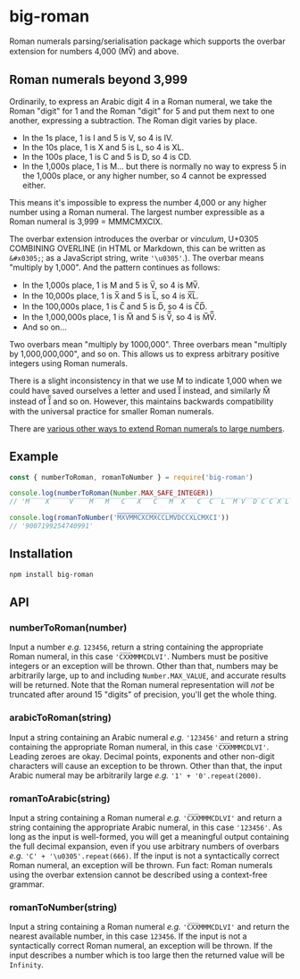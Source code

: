 # big-roman

Roman numerals parsing/serialisation package which supports the overbar extension for numbers 4,000 (MV&#x0305;) and above.

## Roman numerals beyond 3,999

Ordinarily, to express an Arabic digit 4 in a Roman numeral, we take the Roman "digit" for 1 and the Roman "digit" for 5 and put them next to one another, expressing a subtraction. The Roman digit varies by place.

* In the 1s place, 1 is I and 5 is V, so 4 is IV.
* In the 10s place, 1 is X and 5 is L, so 4 is XL.
* In the 100s place, 1 is C and 5 is D, so 4 is CD.
* In the 1,000s place, 1 is M... but there is normally no way to express 5 in the 1,000s place, or any higher number, so 4 cannot be expressed either.

This means it's impossible to express the number 4,000 or any higher number using a Roman numeral. The largest number expressible as a Roman numeral is 3,999 = MMMCMXCIX.

The overbar extension introduces the overbar or *vinculum*, U+0305 COMBINING OVERLINE (in HTML or Markdown, this can be written as `&#x0305;`; as a JavaScript string, write `'\u0305'`.). The overbar means "multiply by 1,000". And the pattern continues as follows:

* In the 1,000s place, 1 is M and 5 is V&#x0305;, so 4 is MV&#x0305;.
* In the 10,000s place, 1 is X&#x0305; and 5 is L&#x0305;, so 4 is X&#x0305;L&#x0305;.
* In the 100,000s place, 1 is C&#x0305; and 5 is D&#x0305;, so 4 is C&#x0305;D&#x0305;.
* In the 1,000,000s place, 1 is M&#x0305; and 5 is V&#x0305;&#x0305;, so 4 is M&#x0305;V&#x0305;&#x0305;.
* And so on...

Two overbars mean "multiply by 1000,000". Three overbars mean "multiply by 1,000,000,000", and so on. This allows us to express arbitrary positive integers using Roman numerals.

There is a slight inconsistency in that we use M to indicate 1,000 when we could have saved ourselves a letter and used I&#x0305; instead, and similarly M&#x0305; instead of I&#x0305;&#x0305; and so on. However, this maintains backwards compatibility with the universal practice for smaller Roman numerals.

There are [various other ways to extend Roman numerals to large numbers](https://en.wikipedia.org/wiki/Roman_numerals#Large_numbers).

## Example

```js
const { numberToRoman, romanToNumber } = require('big-roman')

console.log(numberToRoman(Number.MAX_SAFE_INTEGER))
// 'M̅̅̅̅X̅̅̅̅̅V̅̅̅̅M̅̅̅M̅̅̅C̅̅̅X̅̅̅C̅̅̅M̅̅X̅̅̅C̅̅C̅̅L̅̅M̅V̅̅D̅C̅C̅X̅L̅CMXCI'

console.log(romanToNumber('M̅̅̅̅X̅̅̅̅̅V̅̅̅̅M̅̅̅M̅̅̅C̅̅̅X̅̅̅C̅̅̅M̅̅X̅̅̅C̅̅C̅̅L̅̅M̅V̅̅D̅C̅C̅X̅L̅CMXCI'))
// '9007199254740991'
```

## Installation

```sh
npm install big-roman
```

## API

### numberToRoman(number)

Input a number *e.g.* `123456`, return a string containing the appropriate Roman numeral, in this case `'C̅X̅X̅MMMCDLVI'`. Numbers must be positive integers or an exception will be thrown. Other than that, numbers may be arbitrarily large, up to and including `Number.MAX_VALUE`, and accurate results will be returned. Note that the Roman numeral representation will *not* be truncated after around 15 "digits" of precision, you'll get the whole thing.

### arabicToRoman(string)

Input a string containing an Arabic numeral *e.g.* `'123456'` and return a string containing the appropriate Roman numeral, in this case `'C̅X̅X̅MMMCDLVI'`. Leading zeroes are okay. Decimal points, exponents and other non-digit characters will cause an exception to be thrown. Other than that, the input Arabic numeral may be arbitrarily large *e.g.* `'1' + '0'.repeat(2000)`.

### romanToArabic(string)

Input a string containing a Roman numeral *e.g.* `'C̅X̅X̅MMMCDLVI'` and return a string containing the appropriate Arabic numeral, in this case `'123456'`. As long as the input is well-formed, you will get a meaningful output containing the full decimal expansion, even if you use arbitrary numbers of overbars *e.g.* `'C' + '\u0305'.repeat(666)`. If the input is not a syntactically correct Roman numeral, an exception will be thrown. Fun fact: Roman numerals using the overbar extension cannot be described using a context-free grammar.

### romanToNumber(string)

Input a string containing a Roman numeral *e.g.* `'C̅X̅X̅MMMCDLVI'` and return the nearest available number, in this case `123456`. If the input is not a syntactically correct Roman numeral, an exception will be thrown. If the input describes a number which is too large then the returned value will be `Infinity`.
